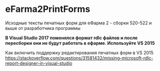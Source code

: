 # eFarma2PrintForms
Исходные тексты печатных форм для еФарма 2 - сборки 520-522 и выше от разработчика программы

__В Visual Studio 2017 поменялся формат rdlc файлов и после пересборки они не будут работать в ефарме. Используйте  VS 2015__

Как включить поддержку редактирования печатных форм в VS 2015
https://stackoverflow.com/questions/31581432/missing-microsoft-rdlc-report-designer-in-visual-studio
